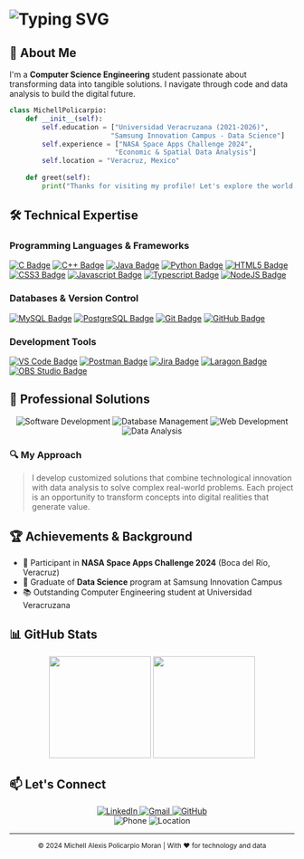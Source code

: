 # <img src="https://readme-typing-svg.demolab.com?font=Montserrat&weight=700&size=32&duration=3000&pause=1000&color=3490DE&center=false&vCenter=true&random=false&width=500&lines=Hello%2C+I'm+Michell+Policarpio+%F0%9F%8C%8F" alt="Typing SVG" />

## 🌟 About Me

I'm a **Computer Science Engineering** student passionate about transforming data into tangible solutions. I navigate through code and data analysis to build the digital future.

```python
class MichellPolicarpio:
    def __init__(self):
        self.education = ["Universidad Veracruzana (2021-2026)", 
                         "Samsung Innovation Campus - Data Science"]
        self.experience = ["NASA Space Apps Challenge 2024", 
                          "Economic & Spatial Data Analysis"]
        self.location = "Veracruz, Mexico"
        
    def greet(self):
        print("Thanks for visiting my profile! Let's explore the world of data and development together.")
```

## 🛠️ Technical Expertise

### Programming Languages & Frameworks
[![C Badge](https://img.shields.io/badge/-C-00599C?style=for-the-badge&labelColor=black&logo=c&logoColor=00599C)](#)
[![C++ Badge](https://img.shields.io/badge/-C++-00599C?style=for-the-badge&labelColor=black&logo=c%2B%2B&logoColor=00599C)](#)
[![Java Badge](https://img.shields.io/badge/-Java-ED8B00?style=for-the-badge&labelColor=black&logo=openjdk&logoColor=ED8B00)](#)
[![Python Badge](https://img.shields.io/badge/-Python-3670A0?style=for-the-badge&labelColor=black&logo=python&logoColor=3670A0)](#)
[![HTML5 Badge](https://img.shields.io/badge/-HTML5-E34F26?style=for-the-badge&labelColor=black&logo=html5&logoColor=E34F26)](#)
[![CSS3 Badge](https://img.shields.io/badge/-CSS3-1572B6?style=for-the-badge&labelColor=black&logo=css3&logoColor=1572B6)](#)
[![Javascript Badge](https://img.shields.io/badge/-Javascript-F0DB4F?style=for-the-badge&labelColor=black&logo=javascript&logoColor=F0DB4F)](#)
[![Typescript Badge](https://img.shields.io/badge/-Typescript-007acc?style=for-the-badge&labelColor=black&logo=typescript&logoColor=007acc)](#)
[![NodeJS Badge](https://img.shields.io/badge/-NodeJS-3C873A?style=for-the-badge&labelColor=black&logo=node.js&logoColor=3C873A)](#)

### Databases & Version Control
[![MySQL Badge](https://img.shields.io/badge/-MySQL-4479A1?style=for-the-badge&labelColor=black&logo=mysql&logoColor=white)](#)
[![PostgreSQL Badge](https://img.shields.io/badge/-PostgreSQL-336791?style=for-the-badge&labelColor=black&logo=postgresql&logoColor=white)](#)
[![Git Badge](https://img.shields.io/badge/-Git-F05032?style=for-the-badge&labelColor=black&logo=git&logoColor=F05032)](#)
[![GitHub Badge](https://img.shields.io/badge/-GitHub-181717?style=for-the-badge&labelColor=black&logo=github&logoColor=white)](#)

### Development Tools
[![VS Code Badge](https://img.shields.io/badge/-VS%20Code-007ACC?style=for-the-badge&labelColor=black&logo=visual-studio-code&logoColor=007ACC)](#)
[![Postman Badge](https://img.shields.io/badge/-Postman-FF6C37?style=for-the-badge&labelColor=black&logo=postman&logoColor=FF6C37)](#)
[![Jira Badge](https://img.shields.io/badge/-Jira-0052CC?style=for-the-badge&labelColor=black&logo=jira&logoColor=0052CC)](#)
[![Laragon Badge](https://img.shields.io/badge/-Laragon-0E83CD?style=for-the-badge&labelColor=black&logo=laragon&logoColor=0E83CD)](#)
[![OBS Studio Badge](https://img.shields.io/badge/-OBS%20Studio-302E31?style=for-the-badge&labelColor=black&logo=obs-studio&logoColor=white)](#)

## 🚀 Professional Solutions

<div align="center">
  <img src="https://img.shields.io/badge/%E2%AD%90-Software%20Development-FF6B6B?style=for-the-badge" alt="Software Development" />
  <img src="https://img.shields.io/badge/%E2%AD%90-Database%20Management-4ECDC4?style=for-the-badge" alt="Database Management" />
  <img src="https://img.shields.io/badge/%E2%AD%90-Web%20Development-1A535C?style=for-the-badge" alt="Web Development" />
  <img src="https://img.shields.io/badge/%E2%AD%90-Data%20Analysis-F9C80E?style=for-the-badge" alt="Data Analysis" />
</div>

### 🔍 My Approach
> I develop customized solutions that combine technological innovation with data analysis to solve complex real-world problems. Each project is an opportunity to transform concepts into digital realities that generate value.

## 🏆 Achievements & Background

- 🌌 Participant in **NASA Space Apps Challenge 2024** (Boca del Río, Veracruz)
- 🧠 Graduate of **Data Science** program at Samsung Innovation Campus
- 📚 Outstanding Computer Engineering student at Universidad Veracruzana

## 📊 GitHub Stats

<div align="center">
  <img height="180em" src="https://github-readme-stats.vercel.app/api/top-langs/?username=michellpolicarpio&theme=blueberry&hide_border=true&include_all_commits=true&count_private=true&layout=compact" />
  <img height="180em" src="https://github-readme-stats.vercel.app/api?username=michellpolicarpio&theme=blueberry&hide_border=true&include_all_commits=true&count_private=true" />
</div>

## 📫 Let's Connect

<div align="center">
  <a href="https://www.linkedin.com/in/michellpolicarpio/" target="_blank">
    <img src="https://img.shields.io/badge/LinkedIn-%230077B5.svg?&style=for-the-badge&logo=linkedin&logoColor=white" alt="LinkedIn" />
  </a>
  <a href="mailto:michellpolicarpio@gmail.com">
    <img src="https://img.shields.io/badge/Gmail-%23D14836.svg?&style=for-the-badge&logo=gmail&logoColor=white" alt="Gmail" />
  </a>
  <a href="https://github.com/michellpolicarpio">
    <img src="https://img.shields.io/badge/GitHub-%23181717.svg?&style=for-the-badge&logo=github&logoColor=white" alt="GitHub" />
  </a>
</div>

<div align="center">
  <img src="https://img.shields.io/badge/📱-229%20136%200054-25D366?style=flat-square&labelColor=25D366&logoColor=white" alt="Phone" />
  <img src="https://img.shields.io/badge/📍-Veracruz,%20Mexico-4285F4?style=flat-square&labelColor=4285F4&logoColor=white" alt="Location" />
</div>

---

<div align="center">
  <sub>© 2024 Michell Alexis Policarpio Moran | With ❤️ for technology and data</sub>
</div>
